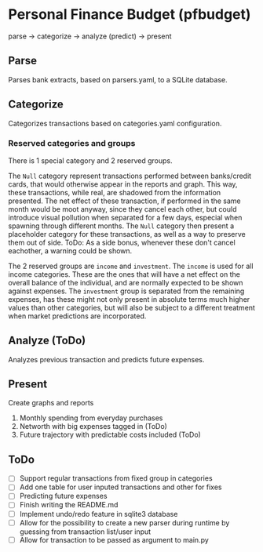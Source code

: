 # Personal Finance Budget (pfbudget)

parse -> categorize -> analyze (predict) -> present

## Parse
Parses bank extracts, based on parsers.yaml, to a SQLite database.

## Categorize
Categorizes transactions based on categories.yaml configuration.

### Reserved categories and groups
There is 1 special category and 2 reserved groups.

The `Null` category represent transactions performed between banks/credit cards, that would otherwise appear in the reports and graph. This way, these transactions, while real, are shadowed from the information presented. The net effect of these transaction, if performed in the same month would be moot anyway, since they cancel each other, but could introduce visual pollution when separated for a few days, especial when spawning through different months. The `Null` category then present a placeholder category for these transactions, as well as a way to preserve them out of side.
ToDo: As a side bonus, whenever these don't cancel eachother, a warning could be shown.

The 2 reserved groups are `income` and `investment`.
The `income` is used for all income categories. These are the ones that will have a net effect on the overall balance of the individual, and are normally expected to be shown against expenses.
The `investment` group is separated from the remaining expenses, has these might not only present in absolute terms much higher values than other categories, but will also be subject to a different treatment when market predictions are incorporated.

## Analyze (ToDo)
Analyzes previous transaction and predicts future expenses.

## Present
Create graphs and reports
1. Monthly spending from everyday purchases
2. Networth with big expenses tagged in (ToDo)
3. Future trajectory with predictable costs included (ToDo)

## ToDo
- [ ] Support regular transactions from fixed group in categories
- [ ] Add one table for user inputed transactions and other for fixes
- [ ] Predicting future expenses
- [ ] Finish writing the README.md
- [ ] Implement undo/redo feature in sqlite3 database
- [ ] Allow for the possibility to create a new parser during runtime by guessing from transaction list/user input
- [ ] Allow for transaction to be passed as argument to main.py
